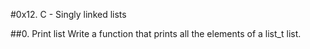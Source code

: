 #0x12. C - Singly linked lists

##0. Print list
Write a function that prints all the elements of a list_t list.
